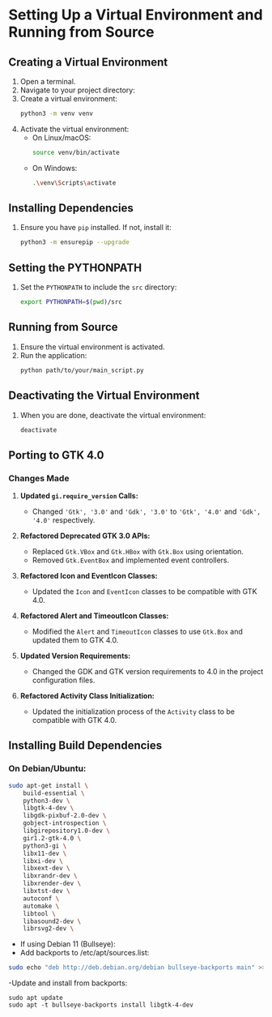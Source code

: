 # Setting Up a Virtual Environment and Running from Source

## Creating a Virtual Environment

1. Open a terminal.
2. Navigate to your project directory:
3. Create a virtual environment:
    ```sh
    python3 -m venv venv
    ```
4. Activate the virtual environment:
    - On Linux/macOS:
        ```sh
        source venv/bin/activate
        ```
    - On Windows:
        ```sh
        .\venv\Scripts\activate
        ```

## Installing Dependencies

1. Ensure you have `pip` installed. If not, install it:
    ```sh
    python3 -m ensurepip --upgrade
    ```

## Setting the PYTHONPATH

1. Set the `PYTHONPATH` to include the `src` directory:
    ```sh
    export PYTHONPATH=$(pwd)/src
    ```

## Running from Source

1. Ensure the virtual environment is activated.
2. Run the application:
    ```sh
    python path/to/your/main_script.py
    ```

## Deactivating the Virtual Environment

1. When you are done, deactivate the virtual environment:
    ```sh
    deactivate
    ```




## Porting to GTK 4.0

### Changes Made

1. **Updated `gi.require_version` Calls:**
    - Changed `'Gtk', '3.0'` and `'Gdk', '3.0'` to `'Gtk', '4.0'` and `'Gdk', '4.0'` respectively.

2. **Refactored Deprecated GTK 3.0 APIs:**
    - Replaced `Gtk.VBox` and `Gtk.HBox` with `Gtk.Box` using orientation.
    - Removed `Gtk.EventBox` and implemented event controllers.

3. **Refactored Icon and EventIcon Classes:**
    - Updated the `Icon` and `EventIcon` classes to be compatible with GTK 4.0.

4. **Refactored Alert and TimeoutIcon Classes:**
    - Modified the `Alert` and `TimeoutIcon` classes to use `Gtk.Box` and updated them to GTK 4.0.

5. **Updated Version Requirements:**
    - Changed the GDK and GTK version requirements to 4.0 in the project configuration files.

6. **Refactored Activity Class Initialization:**
    - Updated the initialization process of the `Activity` class to be compatible with GTK 4.0.


## Installing Build Dependencies
### On Debian/Ubuntu:
```bash
sudo apt-get install \
    build-essential \
    python3-dev \
    libgtk-4-dev \
    libgdk-pixbuf-2.0-dev \
    gobject-introspection \
    libgirepository1.0-dev \
    gir1.2-gtk-4.0 \
    python3-gi \
    libx11-dev \
    libxi-dev \
    libxext-dev \
    libxrandr-dev \
    libxrender-dev \
    libxtst-dev \
    autoconf \
    automake \
    libtool \
    libasound2-dev \
    librsvg2-dev \
```

- If using Debian 11 (Bullseye):
- Add backports to /etc/apt/sources.list:
```bash
sudo echo "deb http://deb.debian.org/debian bullseye-backports main" >> /etc/apt/sources.list
```
-Update and install from backports:
```
sudo apt update
sudo apt -t bullseye-backports install libgtk-4-dev
```
